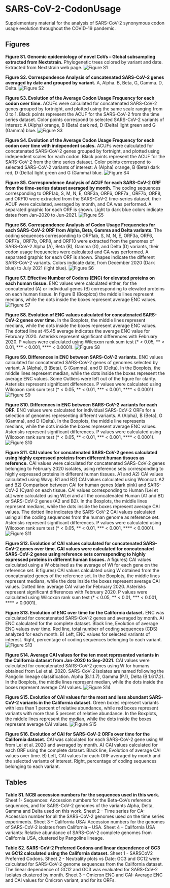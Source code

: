 # SARS-CoV-2-CodonUsage
Supplementary material for the analysis of SARS-CoV-2 synonymous codon usage evolution throughout the COVID-19 pandemic.

## Figures
**Figure S1. Genomic epidemiology of novel CoVs – Global subsampling extracted from Nextstrain.** Phylogenetic trees colored by variant and date. Extracted from Nextstrain web page. 
![Figure S1](FigS1.png)



**Figure S2. Correspondence Analysis of concatenated SARS-CoV-2 genes averaged by date and grouped by variant.** A, Alpha. B, Beta, G, Gamma. D, Delta.
![Figure S2](FigS2.png)


**Figure S3. Evolution of the Average Codon Usage Frequency for each codon over time.** ACUFs were calculated for concatenated SARS-CoV-2 genes grouped by fortnight, and plotted using the same scale ranging from 0 to 1. Black points represent the ACUF for the SARS-CoV-2 from the time series dataset. Color points correspond to selected SARS-CoV-2 variants of interest: A (Alpha) orange, B (Beta) dark red, D (Delta) light green and G (Gamma) blue.
![Figure S3](FigS3.png)


**Figure S4. Evolution of the Average Codon Usage Frequency for each codon over time with independent scales.** ACUFs were calculated for concatenated SARS-CoV-2 genes grouped by fortnight, and plotted using independent scales for each codon. Black points represent the ACUF for the SARS-CoV-2 from the time series dataset. Color points correspond to selected SARS-CoV-2 variants of interest: A (Alpha) orange, B (Beta) dark red, D (Delta) light green and G (Gamma) blue.
![Figure S4](FigS4.png)


**Figure S5. Correspondence Analysis of ACUF for each SARS-CoV-2 ORF from the time-series dataset averaged by month.** The coding sequences corresponding to ORF1ab, S, M, N, E, ORF3a, ORF6, ORF7a , ORF7b, ORF8, and ORF10 were extracted from the SARS-CoV-2 time-series dataset, their ACUF were calculated, averaged by month, and CA was performed. A separated graphic for each ORF is shown. Light to dark blue colors indicate dates from Jan-2020 to Jun-2021. 
![Figure S5](FigS5.png)


**Figure S6. Correspondence Analysis of Codon Usage Frequencies for each SARS-CoV-2 ORF from Alpha, Beta, Gamma and Delta variants.** The coding sequences corresponding to ORF1ab, S, M, N, E, ORF3a, ORF6, ORF7a , ORF7b, ORF8, and ORF10 were extracted from the genomes of SARS-CoV-2 Alpha (A), Beta (B), Gamma (G), and Delta (D) variants, their codon usage frequencies were calculated and CA was performed. A separated graphic for each ORF is shown. Shapes indicate the different SARS-CoV-2 variants. Colors indicate date, from December 2020 (Dark blue) to July 2021 (light blue).
![Figure S6](FigS6.png)


**Figure S7. Effective Number of Codons (ENC) for elevated proteins on each human tissue.** ENC values were calculated either, for the concatenated (A) or individual genes (B) corresponding to elevated proteins on each human tissue. In figure B (Boxplots) the middle lines represent medians, while the dots inside the boxes represent average ENC values.
![Figure S7](FigS7.png)


**Figure S8. Evolution of ENC values calculated for concatenated SARS-CoV-2 genes over time.** In the Boxplots, the middle lines represent medians, while the dots inside the boxes represent average ENC values. The dotted line at 45.45 average indicates the average ENC value for February 2020. Asterisks represent significant differences with February 2020. P values were calculated using Wilcoxon rank sum test (\*  <  0.05, \** < 0.01, \*** < 0.001, \**** < 0.0001).
![Figure S8](FigS8.png)


**Figure S9. Differences in ENC between SARS-CoV-2 variants.** ENC values calculated for concatenated SARS-CoV-2 genes of genomes selected by variant. A (Alpha), B (Beta), G (Gamma), and D (Delta). In the Boxplots, the middle lines represent median, while the dots inside the boxes represent the average ENC values. Some Outliers were left out of the figure for clarity. Asterisks represent significant differences. P values were calculated using Wilcoxon rank sum test (\*  <  0.05, \** < 0.01, \*** < 0.001, \**** < 0.0001) 
![Figure S9](FigS9.png)


**Figure S10. Differences in ENC between SARS-CoV-2 variants for each ORF.** ENC values were calculated for individual SARS-CoV-2 ORFs for a selection of genomes representing different variants. A (Alpha), B (Beta), G (Gamma), and D (Delta). In the Boxplots, the middle line represents medians, while the dots inside the boxes represent average ENC values. Asterisks represent significant differences. P values were calculated using Wilcoxon rank sum test (\*  <  0.05, \** < 0.01, \*** < 0.001, \**** < 0.0001).
![Figure S10](FigS10.png)


**Figure S11. CAI values for concatenated SARS-CoV-2 genes calculated using highly expressed proteins from different human tissues as reference.** CAI values were calculated for concatenated SARS-CoV-2 genes belonging to February 2020 isolates, using reference sets corresponding to highly expressed proteins in different human tissues. A1 and A2) CAI values calculated using Wavg. B1 and B2) CAI values calculated using Wconcat. A2 and B2) Comparison between CAI for human genes (dark pink) and SARS-CoV-2 (Cyan) on each tissue. CAI values corresponding to Human [Lei et al.] were calculated using WLei and all the concatenated Human (A1 and B1) or SARS-CoV-2 genes (A2 and B2). In the Boxplots, the middle lines represent medians, while the dots inside the boxes represent average CAI values. The dotted line indicates the SARS-CoV-2 CAI values calculated using all the coding sequences from the human genome as reference set. Asterisks represent significant differences. P values were calculated using Wilcoxon rank sum test (\*  <  0.05, \** < 0.01, \*** < 0.001, \**** < 0.0001).
![Figure S11](FigS11.png)


**Figure S12.  Evolution of CAI values calculated for concatenated SARS-CoV-2 genes over time. CAI values were calculated for concatenated SARS-CoV-2 genes using reference sets corresponding to highly expressed proteins in different human tissues.** A figures) CAI values calculated using a W obtained as the average of Wi for each gene on the reference set. B figures) CAI values calculated using W obtained from the concatenated genes of the reference set. In the Boxplots, the middle lines represent medians, while the dots inside the boxes represent average CAI values. Dotted line: average CAI value for February 2020. Asterisks represent significant differences with February 2020. P values were calculated using Wilcoxon rank sum test (\*  <  0.05, \** < 0.01, \*** < 0.001, \**** < 0.0001).


**Figure S13. Evolution of ENC over time for the California dataset.** ENC was calculated for concatenated SARS-CoV-2 genes and averaged by month. A) ENC calculated for the complete dataset. Black line, Evolution of average ENC values over time. Red line, total number of coding sequences (CDS) analyzed for each month. B) Left, ENC values for selected variants of interest. Right, percentage of coding sequences belonging to each variant.
![Figure S13](FigS13.png)


**Figure S14. Average CAI values for the ten most represented variants in the California dataset from Jan-2020 to Sep-2021.** CAI values were calculated for concatenated SARS-CoV-2 genes using W for humans obtained from Lei et al. 2020. SARS-CoV-2 isolates are named following the Pangolin lineage classification. Alpha (B.1.1.7), Gamma (P.1), Delta (B.1.617.2). In the Boxplots, the middle lines represent median, while the dots inside the boxes represent average CAI values. 
![Figure S14](FigS14.png)


**Figure S15. Evolution of CAI values for the most and less abundant SARS-CoV-2 variants in the California dataset.** Green boxes represent variants with less than 1 percent of relative abundance, while red boxes represent variants with more than 5 percent of relative abundance. In the Boxplots, the middle lines represent the median, while the dots inside the boxes represent average CAI values. 
![Figure S15](FigS15.png)


**Figure S16. Evolution of CAI for SARS-CoV-2 ORFs over time for the California dataset.** CAI was calculated for each SARS-CoV-2 gene using W from Lei et al. 2020 and averaged by month. A) CAI values calculated for each ORF using the complete dataset. Black line, Evolution of average CAI values over time. B) Left, CAI values for each ORF averaged by month and the selected variants of interest. Right, percentage of coding sequences belonging to each variant.

## Tables
**Table S1. NCBI accession numbers for the sequences used in this work.** Sheet 1- Sequences: Accession numbers for the Beta-CoVs reference sequences, and for SARS-CoV-2 genomes of the variants Alpha, Delta, Gamma and Delta used on this work. Sheet 2 – Time series for CA: Accession number for all the SARS-CoV-2 genomes used on the time series experiments. Sheet 3 – California USA: Accession numbers for the genomes of SARS-CoV-2 isolates from California – USA. Sheet 4 – California USA variants: Relative abundance of SARS-CoV-2 complete genomes from California USA, clustered by Pangoline lineage.

**Table S2. SARS-CoV-2 Preferred Codons and linear dependence of GC3 vs GC12 calculated using the California dataset.** Sheet 1 - SARSCoV2 Preferred Codons. Sheet 2 - Neutrality plots vs Date: GC3 and GC12 were calculated for SARS-CoV-2 genome sequences from the California dataset. The linear dependence of GC12 and GC3 was evaluated for SARS-CoV-2 isolates clustered by month. Sheet 3 – Omicron ENC and CAI: Average ENC and CAI values for Omicron variant, and for its ORFs.
